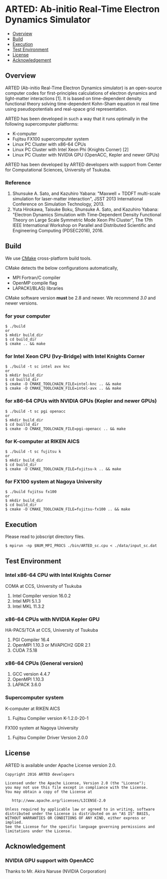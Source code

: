 # ARTED: Ab-initio Real-Time Electron Dynamics Simulator

- [Overview](#overview)
- [Build](#build)
- [Execution](#execution)
- [Test Environment](#test-environment)
- [License](#license)
- [Acknowledgement](#acknowledgement)

## Overview

ARTED (Ab-initio Real-Time Electron Dynamics simulator) is an open-source
computer codes for first-principles calculations of electron dynamics and
light-matter interactions [1]. It is based on time-dependent density functional theory
solving time-dependent Kohn-Sham equation in real time using pseudopotentials
and real-space grid representation.

ARTED has been developed in such a way that it runs
optimally in the following supercomputer platforms:

- K-computer
- Fujitsu FX100 supercomputer system
- Linux PC Cluster with x86-64 CPUs
- Linux PC Cluster with Intel Xeon Phi (Knights Corner) [2]
- Linux PC Cluster with NVIDIA GPU (OpenACC, Kepler and newer GPUs)

ARTED has been developed by ARTED developers with support from
Center for Computational Sciences, University of Tsukuba.

### Reference

1. Shunsuke A. Sato, and Kazuhiro Yabana: "Maxwell + TDDFT multi-scale simulation for laser-matter interaction", JSST 2013 International Conference on Simulation Technology, 2013.
2. Yuta Hirokawa, Taisuke Boku, Shunsuke A. Sato, and Kazuhiro Yabana: "Electron Dynamics Simulation with Time-Dependent Density Functional Theory on Large Scale Symmetric Mode Xeon Phi Cluster", The 17th IEEE International Workshop on Parallel and Distributed Scientific and Engineering Computing (PDSEC2016), 2016.


## Build

We use [CMake](https://cmake.org/) cross-platform build tools.

CMake detects the below configurations automatically,

- MPI Fortran/C compiler
- OpenMP compile flag
- LAPACK(/BLAS) libraries

CMake software version **must** be 2.8 and newer.
We recommend *3.0* and newer versions.

### for your computer

    $ ./build
    or
    $ mkdir build_dir
    $ cd build_dir
    $ cmake .. && make

### for Intel Xeon CPU (Ivy-Bridge) with Intel Knights Corner

    $ ./build -t sc intel avx knc
    or
    $ mkdir build_dir
    $ cd builld_dir
    $ cmake -D CMAKE_TOOLCHAIN_FILE=intel-knc .. && make
    $ cmake -D CMAKE_TOOLCHAIN_FILE=intel-avx .. && make

### for x86-64 CPUs with NVIDIA GPUs (Kepler and newer GPUs)

    $ ./build -t sc pgi openacc
    or
    $ mkdir build_dir
    $ cd builld_dir
    $ cmake -D CMAKE_TOOLCHAIN_FILE=pgi-openacc .. && make

### for K-computer at RIKEN AICS

    $ ./build -t sc fujitsu k
    or
    $ mkdir build_dir
    $ cd build_dir
    $ cmake -D CMAKE_TOOLCHAIN_FILE=fujitsu-k .. && make

### for FX100 system at Nagoya University

    $ ./build fujitsu fx100
    or
    $ mkdir build_dir
    $ cd build_dir
    $ cmake -D CMAKE_TOOLCHAIN_FILE=fujitsu-fx100 .. && make


## Execution

Please read to jobscript directory files.

    $ mpirun -np $NUM_MPI_PROCS ./bin/ARTED_sc.cpu < ./data/input_sc.dat


## Test Environment

### Intel x86-64 CPU with Intel Knights Corner

COMA at CCS, University of Tsukuba

1. Intel Compiler version 16.0.2
1. Intel MPI 5.1.3
1. Intel MKL 11.3.2

### x86-64 CPUs with NVIDIA Kepler GPU

HA-PACS/TCA at CCS, University of Tsukuba

1. PGI Compiler 16.4
2. OpenMPI 1.10.3 or MVAPICH2 GDR 2.1
3. CUDA 7.5.18

### x86-64 CPUs (General version)

1. GCC version 4.4.7
2. OpenMPI 1.10.3
3. LAPACK 3.6.0

### Supercomputer system

K-computer at RIKEN AICS

1. Fujitsu Compiler version K-1.2.0-20-1

FX100 system at Nagoya University

1. Fujitsu Compiler Driver Version 2.0.0


## License

ARTED is available under Apache License version 2.0.

    Copyright 2016 ARTED developers
    
    Licensed under the Apache License, Version 2.0 (the "License");
    you may not use this file except in compliance with the License.
    You may obtain a copy of the License at
    
       http://www.apache.org/licenses/LICENSE-2.0
    
    Unless required by applicable law or agreed to in writing, software
    distributed under the License is distributed on an "AS IS" BASIS,
    WITHOUT WARRANTIES OR CONDITIONS OF ANY KIND, either express or implied.
    See the License for the specific language governing permissions and
    limitations under the License.

## Acknowledgement

### NVIDIA GPU support with OpenACC

Thanks to Mr. Akira Naruse (NVIDIA Corporation)
